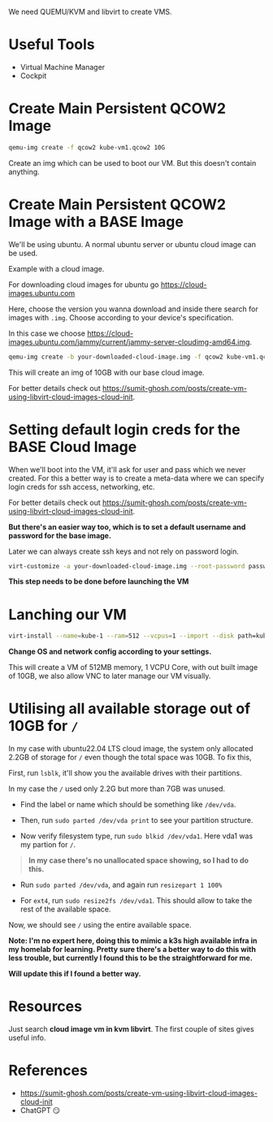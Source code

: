 We need QUEMU/KVM and libvirt to create VMS.

# Useful Tools

-   Virtual Machine Manager
-   Cockpit

# Create Main Persistent QCOW2 Image

```sh
qemu-img create -f qcow2 kube-vm1.qcow2 10G
```

Create an img which can be used to boot our VM. But this doesn't contain anything.

# Create Main Persistent QCOW2 Image with a BASE Image

We'll be using ubuntu. A normal ubuntu server or ubuntu cloud image can be used.

Example with a cloud image.

For downloading cloud images for ubuntu go https://cloud-images.ubuntu.com

Here, choose the version you wanna download and inside there search for images with `.img`. Choose according to your device's specification.

In this case we choose https://cloud-images.ubuntu.com/jammy/current/jammy-server-cloudimg-amd64.img.

```sh
qemu-img create -b your-downloaded-cloud-image.img -f qcow2 kube-vm1.qcow2 10G
```

This will create an img of 10GB with our base cloud image.

For better details check out https://sumit-ghosh.com/posts/create-vm-using-libvirt-cloud-images-cloud-init.

# Setting default login creds for the BASE Cloud Image

When we'll boot into the VM, it'll ask for user and pass which we never created. For this a better way is to create a meta-data where we can specify login creds for ssh access, networking, etc.

For better details check out https://sumit-ghosh.com/posts/create-vm-using-libvirt-cloud-images-cloud-init.

**But there's an easier way too, which is to set a default username and password for the base image.**

Later we can always create ssh keys and not rely on password login.

```sh
virt-customize -a your-downloaded-cloud-image.img --root-password password:<pass>
```

**This step needs to be done before launching the VM**

# Lanching our VM

```sh
virt-install --name=kube-1 --ram=512 --vcpus=1 --import --disk path=kube-1.img,format=qcow2 --os-variant=ubuntu22.04 --network bridge=br0,model=virtio --graphics vnc,listen=0.0.0.0 --noautoconsole
```

**Change OS and network config according to your settings.**

This will create a VM of 512MB memory, 1 VCPU Core, with out built image of 10GB, we also allow VNC to later manage our VM visually.

# Utilising all available storage out of 10GB for `/`

In my case with ubuntu22.04 LTS cloud image, the system only allocated 2.2GB of storage for `/` even though the total space was 10GB. To fix this,

First, run `lsblk`, it'll show you the available drives with their partitions.

In my case the `/` used only 2.2G but more than 7GB was unused.

-   Find the label or name which should be something like `/dev/vda`.

-   Then, run `sudo parted /dev/vda print` to see your partition structure.

-   Now verify filesystem type, run `sudo blkid /dev/vda1`. Here vda1 was my partion for `/`.

> **In my case there's no unallocated space showing, so I had to do this.**

-   Run `sudo parted /dev/vda`, and again run `resizepart 1 100%`

-   For `ext4`, run `sudo resize2fs /dev/vda1`. This should allow to take the rest of the available space.

Now, we should see `/` using the entire available space.

**Note: I'm no expert here, doing this to mimic a k3s high available infra in my homelab for learning. Pretty sure there's a better way to do this with less trouble, but currently I found this to be the straightforward for me.**

**Will update this if I found a better way.**

# Resources

Just search **cloud image vm in kvm libvirt**. The first couple of sites gives useful info.

# References

-   https://sumit-ghosh.com/posts/create-vm-using-libvirt-cloud-images-cloud-init
-   ChatGPT 😏
